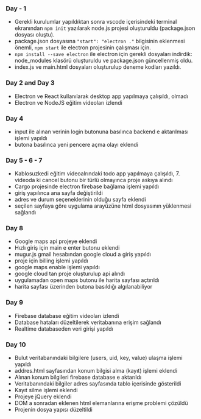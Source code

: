 ### Day - 1

  - Gerekli kurulumlar yapıldıktan sonra vscode içerisindeki terminal ekranından `npm init` yazılarak node.js projesi oluşturuldu (package.json dosyası oluştu).
  - package.json dosyasına `"start": "electron ."` bilgisinin eklenmesi önemli, `npm start` ile electron projesinin çalışması için.
  - `npm install --save electron` ile electron için gerekli dosyaları indirdik: node_modules klasörü oluşturuldu ve package.json güncellenmiş oldu.
  - index.js ve main.html dosyaları oluşturulup deneme kodları yazıldı.

### Day 2 and Day 3

  - Electron ve React kullanılarak desktop app yapılmaya çalışıldı, olmadı
  - Electron ve NodeJS eğitim videoları izlendi

### Day 4

  - input ile alınan verinin login butonuna basılınca backend e aktarılması işlemi yapıldı
  - butona basılınca yeni pencere açma olayı eklendi

### Day 5 - 6 - 7

  - Kablosuzkedi  eğitim videoalrındaki todo app yapılmaya çalışıldı, 7. videoda ki cancel butonu bir türlü olmayınca proje askıya alındı
  - Cargo projesinde electron firebase bağlama işlemi yapıldı
  - giriş yapılınca ana sayfa değiştirildi
  - adres ve durum seçeneklerinin olduğu sayfa eklendi
  - seçilen sayfaya göre uygulama arayüzüne html dosyasının yüklenmesi sağlandı
 
### Day 8

  - Google maps api projeye eklendi
  - Hızlı giriş için main e enter butonu eklendi
  - mugur.js gmail hesabından google cloud a giriş yapıldı
  - proje için billing işlemi yapıldı
  - google maps enable işlemi yapıldı
  - google cloud tan proje oluşturulup api alındı
  - uygulamadan open maps butonu ile harita sayfası açtırıldı
  - harita sayfası üzerinden butona basıldığı algılanabiliyor

### Day 9

  - Firebase database eğitim videoları izlendi
  - Database hataları düzeltilerek veritabanına erişim sağlandı
  - Realtime databaseden veri girişi yapıldı

### Day 10

  - Bulut veritabanındaki bilgilere (users, uid, key, value) ulaşma işlemi yapıldı
  - addres.html sayfasından konum bilgisi alma (kayıt)  işlemi eklendi
  - Alınan konum bilgileri firebase database e aktarıldı
  - Veritabanındaki bilgiler adres sayfasında tablo içerisinde gösterildi
  - Kayıt silme işlemi eklendi
  - Projeye jQuery eklendi
  - DOM a sonradan eklenen html elemanlarına erişme problemi çözüldü
  - Projenin dosya yapısı düzeltildi
